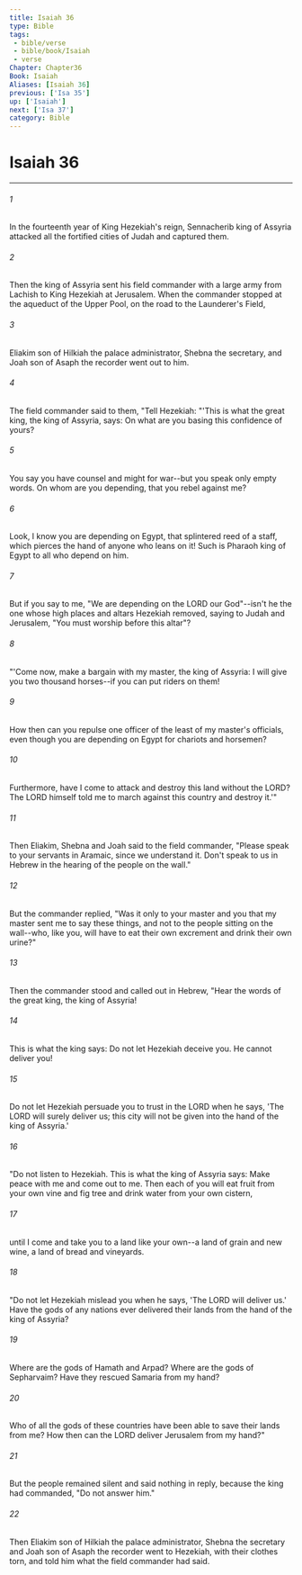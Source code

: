 ```yaml
---
title: Isaiah 36
type: Bible
tags:
 - bible/verse
 - bible/book/Isaiah
 - verse
Chapter: Chapter36
Book: Isaiah
Aliases: [Isaiah 36]
previous: ['Isa 35']
up: ['Isaiah']
next: ['Isa 37']
category: Bible
---
```

# Isaiah 36

***


###### 1 
In the fourteenth year of King Hezekiah's reign, Sennacherib king of Assyria attacked all the fortified cities of Judah and captured them. 

###### 2 
Then the king of Assyria sent his field commander with a large army from Lachish to King Hezekiah at Jerusalem. When the commander stopped at the aqueduct of the Upper Pool, on the road to the Launderer's Field, 

###### 3 
Eliakim son of Hilkiah the palace administrator, Shebna the secretary, and Joah son of Asaph the recorder went out to him. 

###### 4 
The field commander said to them, "Tell Hezekiah: "'This is what the great king, the king of Assyria, says: On what are you basing this confidence of yours? 

###### 5 
You say you have counsel and might for war--but you speak only empty words. On whom are you depending, that you rebel against me? 

###### 6 
Look, I know you are depending on Egypt, that splintered reed of a staff, which pierces the hand of anyone who leans on it! Such is Pharaoh king of Egypt to all who depend on him. 

###### 7 
But if you say to me, "We are depending on the LORD our God"--isn't he the one whose high places and altars Hezekiah removed, saying to Judah and Jerusalem, "You must worship before this altar"? 

###### 8 
"'Come now, make a bargain with my master, the king of Assyria: I will give you two thousand horses--if you can put riders on them! 

###### 9 
How then can you repulse one officer of the least of my master's officials, even though you are depending on Egypt for chariots and horsemen? 

###### 10 
Furthermore, have I come to attack and destroy this land without the LORD? The LORD himself told me to march against this country and destroy it.'" 

###### 11 
Then Eliakim, Shebna and Joah said to the field commander, "Please speak to your servants in Aramaic, since we understand it. Don't speak to us in Hebrew in the hearing of the people on the wall." 

###### 12 
But the commander replied, "Was it only to your master and you that my master sent me to say these things, and not to the people sitting on the wall--who, like you, will have to eat their own excrement and drink their own urine?" 

###### 13 
Then the commander stood and called out in Hebrew, "Hear the words of the great king, the king of Assyria! 

###### 14 
This is what the king says: Do not let Hezekiah deceive you. He cannot deliver you! 

###### 15 
Do not let Hezekiah persuade you to trust in the LORD when he says, 'The LORD will surely deliver us; this city will not be given into the hand of the king of Assyria.' 

###### 16 
"Do not listen to Hezekiah. This is what the king of Assyria says: Make peace with me and come out to me. Then each of you will eat fruit from your own vine and fig tree and drink water from your own cistern, 

###### 17 
until I come and take you to a land like your own--a land of grain and new wine, a land of bread and vineyards. 

###### 18 
"Do not let Hezekiah mislead you when he says, 'The LORD will deliver us.' Have the gods of any nations ever delivered their lands from the hand of the king of Assyria? 

###### 19 
Where are the gods of Hamath and Arpad? Where are the gods of Sepharvaim? Have they rescued Samaria from my hand? 

###### 20 
Who of all the gods of these countries have been able to save their lands from me? How then can the LORD deliver Jerusalem from my hand?" 

###### 21 
But the people remained silent and said nothing in reply, because the king had commanded, "Do not answer him." 

###### 22 
Then Eliakim son of Hilkiah the palace administrator, Shebna the secretary and Joah son of Asaph the recorder went to Hezekiah, with their clothes torn, and told him what the field commander had said. 
